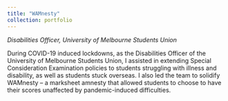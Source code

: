 ```yaml
---
title: "WAMnesty"
collection: portfolio
---
```


_Disabilities Officer, University of Melbourne Students Union_

During COVID-19 induced lockdowns, as the Disabilities Officer of the University of Melbourne Students Union, I assisted in extending Special Consideration Examination policies to students struggling with illness and disability, as well as students stuck overseas. I also led the team to solidify WAMnesty – a marksheet amnesty that allowed students to choose to have their scores unaffected by pandemic-induced difficulties. 
